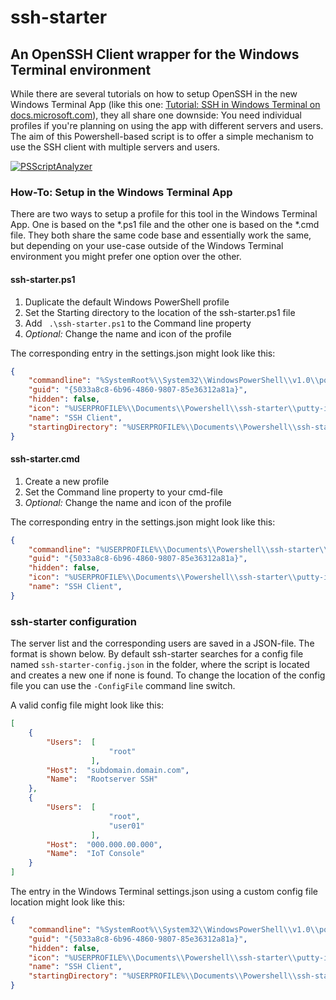 ﻿# ssh-starter
## An OpenSSH Client wrapper for the Windows Terminal environment

While there are several tutorials on how to setup OpenSSH in the new Windows Terminal App (like this one: [Tutorial: SSH in Windows Terminal on docs.microsoft.com](https://docs.microsoft.com/en-us/windows/terminal/tutorials/ssh)), they all share one downside: You need individual profiles if you're planning on using the app with different servers and users. The aim of this Powershell-based script is to offer a simple mechanism to use the SSH client with multiple servers and users.

[![PSScriptAnalyzer](https://github.com/b-lind/ssh-starter/actions/workflows/powershell.yml/badge.svg)](https://github.com/b-lind/ssh-starter/actions/workflows/powershell.yml)

### How-To: Setup in the Windows Terminal App
There are two ways to setup a profile for this tool in the Windows Terminal App. One is based on the *.ps1 file and the other one is based on the *.cmd file. They both share the same code base and essentially work the same, but depending on your use-case outside of the Windows Terminal environment you might prefer one option over the other.

#### ssh-starter.ps1
1. Duplicate the default Windows PowerShell profile
2. Set the Starting directory to the location of the ssh-starter.ps1 file
3. Add ` .\ssh-starter.ps1` to the Command line property
4. *Optional:* Change the name and icon of the profile

The corresponding entry in the settings.json might look like this:
```json
{
    "commandline": "%SystemRoot%\\System32\\WindowsPowerShell\\v1.0\\powershell.exe .\\ssh-starter.ps1",
    "guid": "{5033a8c8-6b96-4860-9807-85e36312a81a}",
    "hidden": false,
    "icon": "%USERPROFILE%\\Documents\\Powershell\\ssh-starter\\putty-icon.png",
    "name": "SSH Client",
    "startingDirectory": "%USERPROFILE%\\Documents\\Powershell\\ssh-starter",
}
```

#### ssh-starter.cmd
1. Create a new profile
2. Set the Command line property to your cmd-file
4. *Optional:* Change the name and icon of the profile

The corresponding entry in the settings.json might look like this:
```json
{
    "commandline": "%USERPROFILE%\\Documents\\Powershell\\ssh-starter\\ssh-starter.cmd",
    "guid": "{5033a8c8-6b96-4860-9807-85e36312a81a}",
    "hidden": false,
    "icon": "%USERPROFILE%\\Documents\\Powershell\\ssh-starter\\putty-icon.png",
    "name": "SSH Client",
}
```

### ssh-starter configuration
The server list and the corresponding users are saved in a JSON-file. The format is shown below. By default ssh-starter searches for a config file named `ssh-starter-config.json` in the folder, where the script is located and creates a new one if none is found. To change the location of the config file you can use the `-ConfigFile` command line switch.

A valid config file might look like this:
```json
[
    {
        "Users":  [
                      "root"
                  ],
        "Host":  "subdomain.domain.com",
        "Name":  "Rootserver SSH"
    },
    {
        "Users":  [
                      "root",
                      "user01"
                  ],
        "Host":  "000.000.00.000",
        "Name":  "IoT Console"
    }
]
```

The entry in the Windows Terminal settings.json using a custom config file location might look like this:
```json
{
    "commandline": "%SystemRoot%\\System32\\WindowsPowerShell\\v1.0\\powershell.exe .\\ssh-starter.ps1 -ConfigFile \"..\\configs\\ssh-starter-config.json\"",
    "guid": "{5033a8c8-6b96-4860-9807-85e36312a81a}",
    "hidden": false,
    "icon": "%USERPROFILE%\\Documents\\Powershell\\ssh-starter\\putty-icon.png",
    "name": "SSH Client",
    "startingDirectory": "%USERPROFILE%\\Documents\\Powershell\\ssh-starter",
}
```